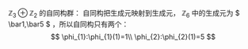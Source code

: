 $\mathbb{Z}_{3}\oplus\mathbb{Z}_{2}$ 的自同构群：
自同构把生成元映射到生成元， $\mathbb{Z}_{6}$ 中的生成元为 $ \bar1,\bar5 $ ，所以自同构只有两个：
$$
\phi_{1}:\phi_{1}(1)=1\\
\phi_{2}:\phi_{2}(1)=5
$$
